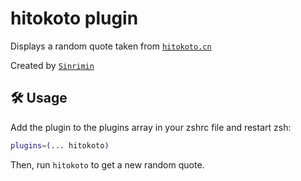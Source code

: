 # hitokoto plugin

Displays a random quote taken from [`hitokoto.cn`](https://v1.hitokoto.cn/)

Created by [`Sinrimin`](https://github.com/sinrimin)

## 🛠️ Usage

Add the plugin to the plugins array in your zshrc file and restart zsh:

```zsh
plugins=(... hitokoto)
```

Then, run `hitokoto` to get a new random quote.
